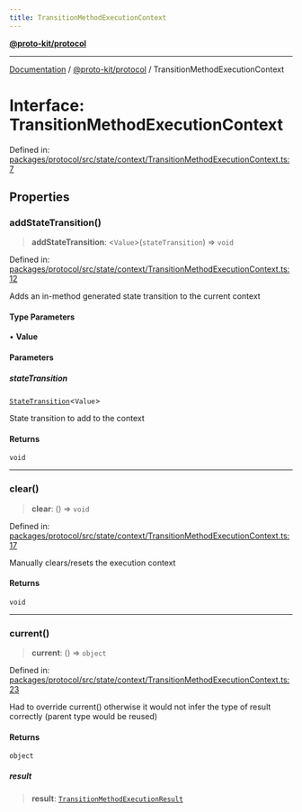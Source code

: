 ```yaml
---
title: TransitionMethodExecutionContext
---
```


[**@proto-kit/protocol**](../README.md)

***

[Documentation](../../../README.md) / [@proto-kit/protocol](../README.md) / TransitionMethodExecutionContext

# Interface: TransitionMethodExecutionContext

Defined in: [packages/protocol/src/state/context/TransitionMethodExecutionContext.ts:7](https://github.com/proto-kit/framework/blob/4d6b3b6da51b3edee0fbf25ce72c1f59ec61e891/packages/protocol/src/state/context/TransitionMethodExecutionContext.ts#L7)

## Properties

### addStateTransition()

> **addStateTransition**: \<`Value`\>(`stateTransition`) => `void`

Defined in: [packages/protocol/src/state/context/TransitionMethodExecutionContext.ts:12](https://github.com/proto-kit/framework/blob/4d6b3b6da51b3edee0fbf25ce72c1f59ec61e891/packages/protocol/src/state/context/TransitionMethodExecutionContext.ts#L12)

Adds an in-method generated state transition to the current context

#### Type Parameters

• **Value**

#### Parameters

##### stateTransition

[`StateTransition`](../classes/StateTransition.md)\<`Value`\>

State transition to add to the context

#### Returns

`void`

***

### clear()

> **clear**: () => `void`

Defined in: [packages/protocol/src/state/context/TransitionMethodExecutionContext.ts:17](https://github.com/proto-kit/framework/blob/4d6b3b6da51b3edee0fbf25ce72c1f59ec61e891/packages/protocol/src/state/context/TransitionMethodExecutionContext.ts#L17)

Manually clears/resets the execution context

#### Returns

`void`

***

### current()

> **current**: () => `object`

Defined in: [packages/protocol/src/state/context/TransitionMethodExecutionContext.ts:23](https://github.com/proto-kit/framework/blob/4d6b3b6da51b3edee0fbf25ce72c1f59ec61e891/packages/protocol/src/state/context/TransitionMethodExecutionContext.ts#L23)

Had to override current() otherwise it would not infer
the type of result correctly (parent type would be reused)

#### Returns

`object`

##### result

> **result**: [`TransitionMethodExecutionResult`](../classes/TransitionMethodExecutionResult.md)
